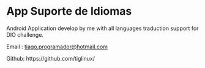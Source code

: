 # App Suporte de Idiomas
Android Application develop by me with all languages traduction support for DIO challenge.

Email : tiago.programador@hotmail.com
<p>Github: https://github.com/tiglinux/</p>


